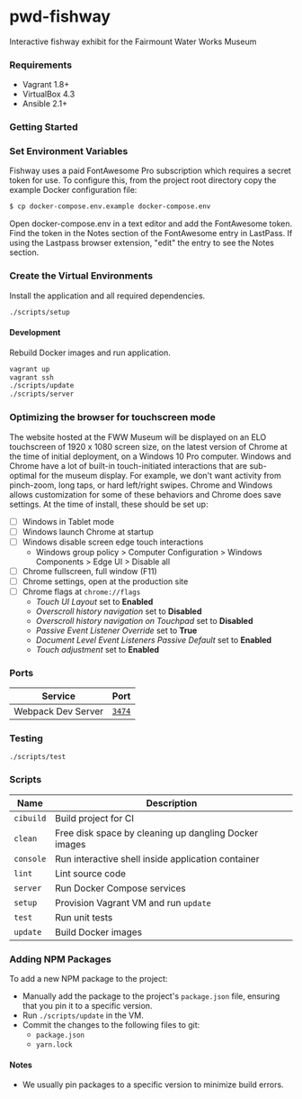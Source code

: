 # pwd-fishway
Interactive fishway exhibit for the Fairmount Water Works Museum

### Requirements

* Vagrant 1.8+
* VirtualBox 4.3
* Ansible 2.1+

### Getting Started

### Set Environment Variables
Fishway uses a paid FontAwesome Pro subscription which requires a secret token for use. To configure this, from the project root directory copy the example Docker configuration file:

```sh
$ cp docker-compose.env.example docker-compose.env
```
Open docker-compose.env in a text editor and add the FontAwesome token. Find the token in the Notes section of the FontAwesome entry in LastPass. If using the Lastpass browser extension, "edit" the entry to see the Notes section.

### Create the Virtual Environments
Install the application and all required dependencies.

```sh
./scripts/setup
```

#### Development

Rebuild Docker images and run application.

```sh
vagrant up
vagrant ssh
./scripts/update
./scripts/server
```

### Optimizing the browser for touchscreen mode
The website hosted at the FWW Museum will be displayed on an ELO touchscreen of 1920 x 1080 screen size, on the latest version of Chrome at the time of initial deployment, on a Windows 10 Pro computer. Windows and Chrome have a lot of built-in touch-initiated interactions that are sub-optimal for the museum display. For example, we don't want activity from pinch-zoom, long taps, or hard left/right swipes. Chrome and Windows allows customization for some of these behaviors and Chrome does save settings. At the time of install, these should be set up:
- [ ] Windows in Tablet mode
- [ ] Windows launch Chrome at startup
- [ ] Windows disable screen edge touch interactions
  - Windows group policy > Computer Configuration > Windows Components > Edge UI > Disable all
- [ ] Chrome fullscreen, full window (F11)
- [ ] Chrome settings, open at the production site
- [ ] Chrome flags at `chrome://flags`
  - *Touch UI Layout* set to **Enabled**
  - *Overscroll history navigation* set to **Disabled**
  - *Overscroll history navigation on Touchpad* set to **Disabled**
  - *Passive Event Listener Override* set to **True**
  - *Document Level Event Listeners Passive Default* set to **Enabled**
  - *Touch adjustment* set to **Enabled**


### Ports

| Service            | Port                            |
| ------------------ | ------------------------------- |
| Webpack Dev Server | [`3474`](http://localhost:3474) |

### Testing

```
./scripts/test
```

### Scripts

| Name           | Description                                                   |
| -------------- | ------------------------------------------------------------- |
| `cibuild`      | Build project for CI                                          |
| `clean`        | Free disk space by cleaning up dangling Docker images         |
| `console`      | Run interactive shell inside application container            |
| `lint`         | Lint source code                                              |
| `server`       | Run Docker Compose services                                   |
| `setup`        | Provision Vagrant VM and run `update`                         |
| `test`         | Run unit tests                                                |
| `update`       | Build Docker images                                           |

### Adding NPM Packages

To add a new NPM package to the project:

- Manually add the package to the project's `package.json` file, ensuring that you 
pin it to a specific version.
- Run `./scripts/update` in the VM.
- Commit the changes to the following files to git:
    - `package.json`
    - `yarn.lock`

#### Notes

* We usually pin packages to a specific version to minimize build errors.
